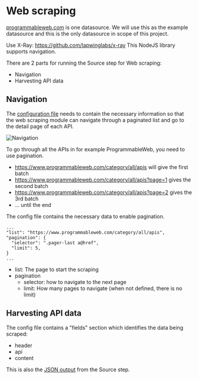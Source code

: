 # Web scraping
[programmableweb.com](https://programmableweb.com) is one datasource. We will use this as the example datasource and this is the only datasource in scope of this project.

Use X-Ray: https://github.com/lapwinglabs/x-ray
This NodeJS library supports navigation.

There are 2 parts for running the Source step for Web scraping:
- Navigation
- Harvesting API data

## Navigation
The [configuration file](sample-programmableweb.json) needs to contain the necessary information so that the web scraping module can navigate through a paginated list and go to the detail page of each API.

![Navigation](../../img/scraping-programmable.png)

To go through all the APIs in for example ProgrammableWeb, you need to use pagination.
- https://www.programmableweb.com/category/all/apis will give the first batch
- https://www.programmableweb.com/category/all/apis?page=1 gives the second batch
- https://www.programmableweb.com/category/all/apis?page=2 gives the 3rd batch
- ... until the end

The config file contains the necessary data to enable pagination.
```
...
"list": "https://www.programmableweb.com/category/all/apis",
"pagination": {
  "selector": ".pager-last a@href",
  "limit": 5,
}
...
```
- list: The page to start the scraping
- pagination
  - selector: how to navigate to the next page
  - limit: How many pages to navigate (when not defined, there is no limit)


## Harvesting API data
The config file contains a "fields" section which identifies the data being scraped:
- header
- api
- content

This is also the [JSON output](../sample-out.json) from the Source step.
